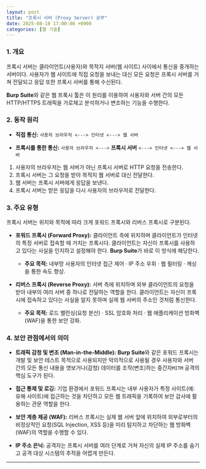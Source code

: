 ```yaml
---
layout: post
title: "프록시 서버 (Proxy Server) 공부"
date: 2025-08-18 17:00:00 +0900
categories: [웹 기술]
---
```


### 1. 개요

프록시 서버는 클라이언트(사용자)와 목적지 서버(웹 사이트) 사이에서 통신을 중개하는 서버이다. 사용자가 웹 사이트에 직접 요청을 보내는 대신 모든 요청은 프록시 서버를 거쳐 전달되고 응답 또한 프록시 서버를 통해 수신된다.

**Burp Suite**와 같은 웹 프록시 툴은 이 원리를 이용하여 사용자와 서버 간의 모든 HTTP/HTTPS 트래픽을 가로채고 분석하거나 변조하는 기능을 수행한다.

### 2. 동작 원리

*   **직접 통신:**
    `사용자 브라우저 <---> 인터넷 <---> 웹 서버`

*   **프록시를 통한 통신:**
    `사용자 브라우저 <--->` **프록시 서버** `<---> 인터넷 <---> 웹 서버`

1.  사용자의 브라우저는 웹 서버가 아닌 프록시 서버로 HTTP 요청을 전송한다.
2.  프록시 서버는 그 요청을 받아 목적지 웹 서버로 대신 전달한다.
3.  웹 서버는 프록시 서버에게 응답을 보낸다.
4.  프록시 서버는 받은 응답을 다시 사용자의 브라우저로 전달한다.

### 3. 주요 유형

프록시 서버는 위치와 목적에 따라 크게 포워드 프록시와 리버스 프록시로 구분된다.

*   **포워드 프록시 (Forward Proxy):**
    클라이언트 측에 위치하며 클라이언트가 인터넷의 특정 서버로 접속할 때 거치는 프록시다. 클라이언트는 자신이 프록시를 사용하고 있다는 사실을 인지하고 설정해야 한다. **Burp Suite**가 바로 이 방식에 해당한다.
    *   **주요 목적:** 내부망 사용자의 인터넷 접근 제어 · IP 주소 우회 · 웹 필터링 · 캐싱을 통한 속도 향상.

*   **리버스 프록시 (Reverse Proxy):**
    서버 측에 위치하며 외부 클라이언트의 요청을 받아 내부의 여러 서버 중 하나로 전달하는 역할을 한다. 클라이언트는 자신이 프록시에 접속하고 있다는 사실을 알지 못하며 실제 웹 서버의 주소인 것처럼 통신한다.
    *   **주요 목적:** 로드 밸런싱(요청 분산) · SSL 암호화 처리 · 웹 애플리케이션 방화벽(WAF)을 통한 보안 강화.

### 4. 보안 관점에서의 의미

*   **트래픽 감청 및 변조 (Man-in-the-Middle):**
    **Burp Suite**와 같은 포워드 프록시는 개발 및 보안 테스트 목적으로 사용되지만 악의적으로 사용될 경우 사용자와 서버 간의 모든 통신 내용을 엿보거나(감청) 데이터를 조작(변조)하는 중간자`MITM` 공격의 핵심 도구가 된다.

*   **접근 통제 및 로깅:**
    기업 환경에서 포워드 프록시는 내부 사용자가 특정 사이트(예: 유해 사이트)에 접근하는 것을 차단하고 모든 웹 트래픽을 기록하여 보안 감사에 활용하는 관문 역할을 한다.

*   **보안 계층 제공 (WAF):**
    리버스 프록시는 실제 웹 서버 앞에 위치하여 외부로부터의 비정상적인 요청(SQL Injection, XSS 등)을 미리 탐지하고 차단하는 웹 방화벽(WAF)의 역할을 수행할 수 있다.

*   **IP 주소 은닉:**
    공격자는 프록시 서버를 여러 단계로 거쳐 자신의 실제 IP 주소를 숨기고 공격 대상 시스템의 추적을 어렵게 만든다.

<hr class="short-rule">



